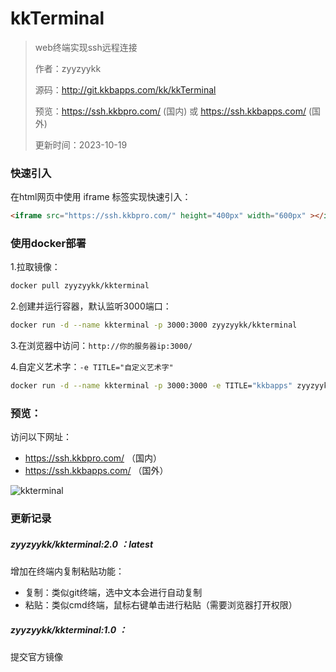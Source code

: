 # kkTerminal

> web终端实现ssh远程连接
>
> 作者：zyyzyykk
>
> 源码：http://git.kkbapps.com/kk/kkTerminal
>
> 预览：https://ssh.kkbpro.com/	(国内)	或	https://ssh.kkbapps.com/	(国外)
>
> 更新时间：2023-10-19

### 快速引入

在html网页中使用 iframe 标签实现快速引入：

```html
<iframe src="https://ssh.kkbpro.com/" height="400px" width="600px" ></iframe>
```

### 使用docker部署

1.拉取镜像：

```sh
docker pull zyyzyykk/kkterminal
```

2.创建并运行容器，默认监听3000端口：

```sh
docker run -d --name kkterminal -p 3000:3000 zyyzyykk/kkterminal
```

3.在浏览器中访问：`http://你的服务器ip:3000/`

4.自定义艺术字：`-e TITLE="自定义艺术字"`

```sh
docker run -d --name kkterminal -p 3000:3000 -e TITLE="kkbapps" zyyzyykk/kkterminal
```

### 预览：

访问以下网址：

- https://ssh.kkbpro.com/     （国内）
- https://ssh.kkbapps.com/   （国外）

![kkterminal](https://img.kkbapps.com/kkterminal-show.png)

### 更新记录

##### zyyzyykk/kkterminal:2.0 ：latest

增加在终端内复制粘贴功能：

- 复制：类似git终端，选中文本会进行自动复制
- 粘贴：类似cmd终端，鼠标右键单击进行粘贴（需要浏览器打开权限）

##### zyyzyykk/kkterminal:1.0 ：

提交官方镜像

